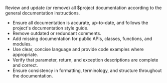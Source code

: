 Review and update (or remove) all $project documentation according to the general documentation instructions.

- Ensure all documentation is accurate, up-to-date, and follows the project's documentation style guide.
- Remove outdated or redundant comments.
- Add missing documentation for public APIs, classes, functions, and modules.
- Use clear, concise language and provide code examples where appropriate.
- Verify that parameter, return, and exception descriptions are complete and correct.
- Ensure consistency in formatting, terminology, and structure throughout the documentation.
